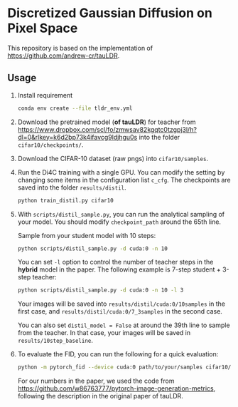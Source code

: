 # Discretized Gaussian Diffusion on Pixel Space

This repository is based on the implementation of https://github.com/andrew-cr/tauLDR.

## Usage

1. Install requirement

    ```bash
    conda env create --file tldr_env.yml
    ```

2. Download the pretrained model (**of tauLDR**) for teacher from https://www.dropbox.com/scl/fo/zmwsav82kgqtc0tzgpj3l/h?dl=0&rlkey=k6d2bp73k4ifavcg9ldjhgu0s into the folder `cifar10/checkpoints/`.

3. Download the CIFAR-10 dataset (raw pngs) into `cifar10/samples`.

4. Run the Di4C training with a single GPU. You can modify the setting by changing some items in the configuration list `c_cfg`. The checkpoints are saved into the folder `results/distil`.

    ```bash
    python train_distil.py cifar10
    ```

5. With `scripts/distil_sample.py`, you can run the analytical sampling of your model. You should modify `checkpoint_path` around the 65th line. 

    Sample from your student model with 10 steps: 
    ```bash
    python scripts/distil_sample.py -d cuda:0 -n 10
    ```
    You can set `-l` option to control the number of teacher steps in the **hybrid** model in the paper. The following example is 7-step student + 3-step teacher:
    ```bash
    python scripts/distil_sample.py -d cuda:0 -n 10 -l 3
    ```
    Your images will be saved into `results/distil/cuda:0/10samples` in the first case, and `results/distil/cuda:0/7_3samples` in the second case.

    You can also set `distil_model = False` at around the 39th line to sample from the teacher. In that case, your images will be saved in `results/10step_baseline`.

6. To evaluate the FID, you can run the following for a quick evaluation:

    ```bash
    python -m pytorch_fid --device cuda:0 path/to/your/samples cifar10/samples
    ```

    For our numbers in the paper, we used the code from https://github.com/w86763777/pytorch-image-generation-metrics, following the description in the original paper of tauLDR.